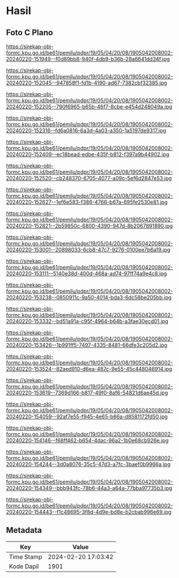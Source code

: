# Hasil

## Foto C Plano

https://sirekap-obj-formc.kpu.go.id/be61/pemilu/pdpr/19/05/04/20/08/1905042008002-20240220-151949--f0d89bb8-940f-4db9-b36b-28a6641dd34f.jpg

https://sirekap-obj-formc.kpu.go.id/be61/pemilu/pdpr/19/05/04/20/08/1905042008002-20240220-152045--947858f1-fd1b-4190-ad67-7382cbf32385.jpg

https://sirekap-obj-formc.kpu.go.id/be61/pemilu/pdpr/19/05/04/20/08/1905042008002-20240220-152205--790f6965-b65b-46f7-8cbe-e454d248049a.jpg

https://sirekap-obj-formc.kpu.go.id/be61/pemilu/pdpr/19/05/04/20/08/1905042008002-20240220-152316--fd6a0816-6a3d-4a03-a350-1a5197de9317.jpg

https://sirekap-obj-formc.kpu.go.id/be61/pemilu/pdpr/19/05/04/20/08/1905042008002-20240220-152409--ec18bead-edbe-435f-b812-f397a9b44902.jpg

https://sirekap-obj-formc.kpu.go.id/be61/pemilu/pdpr/19/05/04/20/08/1905042008002-20240220-152520--cb248370-6705-4077-a09c-5ef6d2847e53.jpg

https://sirekap-obj-formc.kpu.go.id/be61/pemilu/pdpr/19/05/04/20/08/1905042008002-20240220-152627--1ef6e583-f386-4766-b67a-695fe2530e81.jpg

https://sirekap-obj-formc.kpu.go.id/be61/pemilu/pdpr/19/05/04/20/08/1905042008002-20240220-152821--2b59850c-6800-4390-947d-8b2067891890.jpg

https://sirekap-obj-formc.kpu.go.id/be61/pemilu/pdpr/19/05/04/20/08/1905042008002-20240220-153001--20898033-6cb8-47c7-9276-0100ee7b6a19.jpg

https://sirekap-obj-formc.kpu.go.id/be61/pemilu/pdpr/19/05/04/20/08/1905042008002-20240220-153111--5140e38d-400d-468a-ad74-97ff74a9e4c8.jpg

https://sirekap-obj-formc.kpu.go.id/be61/pemilu/pdpr/19/05/04/20/08/1905042008002-20240220-153238--0850911c-9a50-4014-bda3-6dc58be205bb.jpg

https://sirekap-obj-formc.kpu.go.id/be61/pemilu/pdpr/19/05/04/20/08/1905042008002-20240220-153332--bd51a91a-c95f-4964-b64b-a3fae30ecd01.jpg

https://sirekap-obj-formc.kpu.go.id/be61/pemilu/pdpr/19/05/04/20/08/1905042008002-20240220-153426--1b991ff5-7497-4335-8481-66dfe3c205d2.jpg

https://sirekap-obj-formc.kpu.go.id/be61/pemilu/pdpr/19/05/04/20/08/1905042008002-20240220-153524--82aed910-d6ea-487c-9e55-45c448046914.jpg

https://sirekap-obj-formc.kpu.go.id/be61/pemilu/pdpr/19/05/04/20/08/1905042008002-20240220-153619--7369d166-b817-49f0-8af6-54821d6ae45d.jpg

https://sirekap-obj-formc.kpu.go.id/be61/pemilu/pdpr/19/05/04/20/08/1905042008002-20240220-154059--92af7e55-f945-4e65-b66a-d8581172fd50.jpg

https://sirekap-obj-formc.kpu.go.id/be61/pemilu/pdpr/19/05/04/20/08/1905042008002-20240220-154146--f68ff462-b654-4dac-96a2-1b0e68cb926e.jpg

https://sirekap-obj-formc.kpu.go.id/be61/pemilu/pdpr/19/05/04/20/08/1905042008002-20240220-154244--3d0a8076-35c5-47d3-a7fc-3baef0b9966a.jpg

https://sirekap-obj-formc.kpu.go.id/be61/pemilu/pdpr/19/05/04/20/08/1905042008002-20240220-154349--bbb943fc-78b6-44a3-a64a-77bba97735b3.jpg

https://sirekap-obj-formc.kpu.go.id/be61/pemilu/pdpr/19/05/04/20/08/1905042008002-20240220-154443--f1c48695-3f8d-4d9e-bd8e-b2cbab996e69.jpg


## Metadata

| Key        | Value               |
| ---------- | ------------------- |
| Time Stamp | 2024-02-20 17:03:42 |
| Kode Dapil | 1901                |



